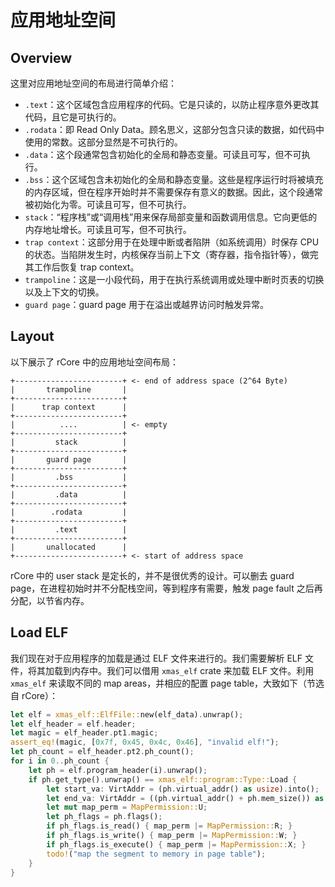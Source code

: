 # 应用地址空间

## Overview

这里对应用地址空间的布局进行简单介绍：

- `.text`：这个区域包含应用程序的代码。它是只读的，以防止程序意外更改其代码，且它是可执行的。
- `.rodata`：即 Read Only Data。顾名思义，这部分包含只读的数据，如代码中使用的常数。这部分显然是不可执行的。
- `.data`：这个段通常包含初始化的全局和静态变量。可读且可写，但不可执行。
- `.bss`：这个区域包含未初始化的全局和静态变量。这些是程序运行时将被填充的内存区域，但在程序开始时并不需要保存有意义的数据。因此，这个段通常被初始化为零。可读且可写，但不可执行。
- `stack`：“程序栈”或“调用栈”用来保存局部变量和函数调用信息。它向更低的内存地址增长。可读且可写，但不可执行。
- `trap context`：这部分用于在处理中断或者陷阱（如系统调用）时保存 CPU 的状态。当陷阱发生时，内核保存当前上下文（寄存器，指令指针等），做完其工作后恢复 trap context。
- `trampoline`：这是一小段代码，用于在执行系统调用或处理中断时页表的切换以及上下文的切换。
- `guard page`：guard page 用于在溢出或越界访问时触发异常。

## Layout

以下展示了 rCore 中的应用地址空间布局：

```plain
+------------------------+ <- end of address space (2^64 Byte)
|       trampoline       | 
+------------------------+
|      trap context      | 
+------------------------+
|          ....          | <- empty
+------------------------+ 
|         stack          |
+------------------------+
|       guard page       |
+------------------------+
|         .bss           |
+------------------------+
|         .data          |
+------------------------+
|        .rodata         |
+------------------------+
|         .text          |
+------------------------+
|       unallocated      |
+------------------------+ <- start of address space
```

rCore 中的 user stack 是定长的，并不是很优秀的设计。可以删去 guard page，在进程初始时并不分配栈空间，等到程序有需要，触发 page fault 之后再分配，以节省内存。

## Load ELF

我们现在对于应用程序的加载是通过 ELF 文件来进行的。我们需要解析 ELF 文件，将其加载到内存中。我们可以借用 `xmas_elf` crate 来加载 ELF 文件。利用 `xmas_elf` 来读取不同的 map areas，并相应的配置 page table，大致如下（节选自 rCore）：

```rust
let elf = xmas_elf::ElfFile::new(elf_data).unwrap();
let elf_header = elf.header;
let magic = elf_header.pt1.magic;
assert_eq!(magic, [0x7f, 0x45, 0x4c, 0x46], "invalid elf!");
let ph_count = elf_header.pt2.ph_count();
for i in 0..ph_count {
    let ph = elf.program_header(i).unwrap();
    if ph.get_type().unwrap() == xmas_elf::program::Type::Load {
        let start_va: VirtAddr = (ph.virtual_addr() as usize).into();
        let end_va: VirtAddr = ((ph.virtual_addr() + ph.mem_size()) as usize).into();
        let mut map_perm = MapPermission::U;
        let ph_flags = ph.flags();
        if ph_flags.is_read() { map_perm |= MapPermission::R; }
        if ph_flags.is_write() { map_perm |= MapPermission::W; }
        if ph_flags.is_execute() { map_perm |= MapPermission::X; }
        todo!("map the segment to memory in page table");
    }
}
```
